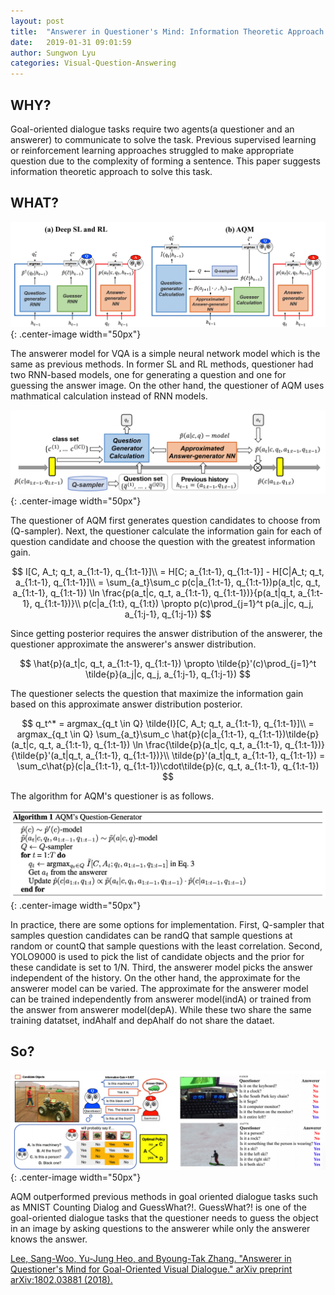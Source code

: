 ```yaml
---
layout: post
title:  "Answerer in Questioner's Mind: Information Theoretic Approach to Goal-Oriented Visual Dialog"
date:   2019-01-31 09:01:59
author: Sungwon Lyu
categories: Visual-Question-Answering
---
```


## WHY? 
Goal-oriented dialogue tasks require two agents(a questioner and an answerer) to communicate to solve the task. Previous supervised learning or reinforcement learning approaches struggled to make appropriate question due to the complexity of forming a sentence. This paper suggests information theoretic approach to solve this task. 

## WHAT?

![image](/assets/images/aqm1.png){: .center-image width="50px"}

The answerer model for VQA is a simple neural network model which is the same as previous methods. In former SL and RL methods, questioner had two RNN-based models, one for generating a question and one for guessing the answer image. On the other hand, the questioner of AQM uses mathmatical calculation instead of RNN models. 

![image](/assets/images/aqm2.png){: .center-image width="50px"}

The questioner of AQM first generates question candidates to choose from (Q-sampler). Next, the questioner calculate the information gain for each of question candidate and choose the question with the greatest information gain. 

$$
I[C, A_t; q_t, a_{1:t-1}, q_{1:t-1}]\\
= H[C; a_{1:t-1}, q_{1:t-1}] - H[C|A_t; q_t, a_{1:t-1}, q_{1:t-1}]\\
= \sum_{a_t}\sum_c p(c|a_{1:t-1}, q_{1:t-1})p(a_t|c, q_t, a_{1:t-1}, q_{1:t-1}) \ln \frac{p(a_t|c, q_t, a_{1:t-1}, q_{1:t-1})}{p(a_t|q_t, a_{1:t-1}, q_{1:t-1})}\\
p(c|a_{1:t}, q_{1:t}) \propto p(c)\prod_{j=1}^t p(a_j|c, q_j, a_{1:j-1}, q_{1:j-1})
$$

Since getting posterior requires the answer distribution of the answerer, the questioner approximate the answerer's answer distribution.

$$
\hat{p}(a_t|c, q_t, a_{1:t-1}, q_{1:t-1}) \propto \tilde{p}'(c)\prod_{j=1}^t \tilde{p}(a_j|c, q_j, a_{1:j-1}, q_{1:j-1})
$$

The questioner selects the question that maximize the information gain based on this approximate answer distribution posterior. 

$$
q_t^* = argmax_{q_t \in Q} \tilde{I}[C, A_t; q_t, a_{1:t-1}, q_{1:t-1}]\\
= argmax_{q_t \in Q} \sum_{a_t}\sum_c \hat{p}(c|a_{1:t-1}, q_{1:t-1})\tilde{p}(a_t|c, q_t, a_{1:t-1}, q_{1:t-1}) \ln \frac{\tilde{p}(a_t|c, q_t, a_{1:t-1}, q_{1:t-1})}{\tilde{p}'(a_t|q_t, a_{1:t-1}, q_{1:t-1})}\\
\tilde{p}'(a_t|q_t, a_{1:t-1}, q_{1:t-1}) = \sum_c\hat{p}(c|a_{1:t-1}, q_{1:t-1})\cdot\tilde{p}(c, q_t, a_{1:t-1}, q_{1:t-1})
$$

The algorithm for AQM's questioner is as follows. 

![image](/assets/images/aqm3.png){: .center-image width="50px"}

In practice, there are some options for implementation. First, Q-sampler that samples question candidates can be randQ that sample questions at random or countQ that sample questions with the least correlation. Second, YOLO9000 is used to pick the list of candidate objects and the prior for these candidate is set to 1/N. Third, the answerer model picks the answer independent of the history. On the other hand, the approximate for the answerer model can be varied. The approximate for the answerer model can be trained independently from answerer model(indA) or trained from the answer from answerer model(depA). While these two share the same training datatset, indAhalf and depAhalf do not share the dataet. 

## So?

![image](/assets/images/aqm4.png){: .center-image width="50px"}

AQM outperformed previous methods in goal oriented dialogue tasks such as MNIST Counting Dialog and GuessWhat?!. GuessWhat?! is one of the goal-oriented dialogue tasks that the questioner needs to guess the object in an image by asking questions to the answerer while only the answerer knows the answer. 

[Lee, Sang-Woo, Yu-Jung Heo, and Byoung-Tak Zhang. "Answerer in Questioner's Mind for Goal-Oriented Visual Dialogue." arXiv preprint arXiv:1802.03881 (2018).](https://arxiv.org/abs/1802.03881)

